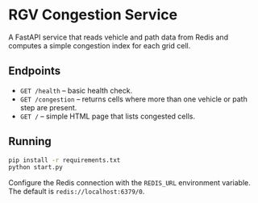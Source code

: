 # RGV Congestion Service

A FastAPI service that reads vehicle and path data from Redis and computes a simple congestion index for each grid cell.

## Endpoints

- `GET /health` – basic health check.
- `GET /congestion` – returns cells where more than one vehicle or path step are present.
- `GET /` – simple HTML page that lists congested cells.

## Running

```bash
pip install -r requirements.txt
python start.py
```

Configure the Redis connection with the `REDIS_URL` environment variable. The default is `redis://localhost:6379/0`.
